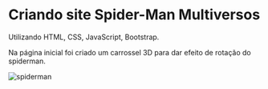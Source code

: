 # Criando site Spider-Man Multiversos
Utilizando HTML, CSS, JavaScript, Bootstrap.

Na página inicial foi criado um carrossel 3D para dar efeito de rotação do spiderman.

![spiderman](https://user-images.githubusercontent.com/82118386/169653855-2aa2a4f8-ba62-4474-950e-45ed5009fde9.png)
